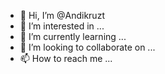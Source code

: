 - 👋 Hi, I’m @Andikruzt
- 👀 I’m interested in ...
- 🌱 I’m currently learning ...
- 💞️ I’m looking to collaborate on ...
- 📫 How to reach me ...

<!---
Andikruzt/Andikruzt is a ✨ special ✨ repository because its `README.md` (this file) appears on your GitHub profile.
You can click the Preview link to take a look at your changes.
--->

